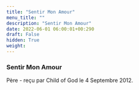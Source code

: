 ```yaml
---
title: "Sentir Mon Amour"
menu_title: ""
description: "Sentir Mon Amour"
date: 2022-06-01 06:00:01+00:290
draft: False
hidden: True
weight:
---
```

### Sentir Mon Amour

Père - reçu par Child of God le 4 Septembre 2012.



